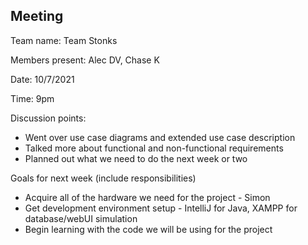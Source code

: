 ## Meeting

Team name: Team Stonks

Members present: Alec DV, Chase K

Date: 10/7/2021

Time: 9pm

Discussion points: 

* Went over use case diagrams and extended use case description
* Talked more about functional and non-functional requirements
* Planned out what we need to do the next week or two

Goals for next week (include responsibilities)

* Acquire all of the hardware we need for the project - Simon
* Get development environment setup - IntelliJ for Java, XAMPP for database/webUI simulation
* Begin learning with the code we will be using for the project